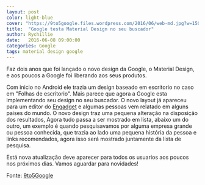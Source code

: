 ```yaml
---
layout: post
color: light-blue
cover: "https://9to5google.files.wordpress.com/2016/06/web-md.jpg?w=1500&h=0#038;h=500"
title:  "Google testa Material Design no seu buscador"
author: Rychillie
date:   2016-06-08 09:00:00
categories: Google
tags: material design google
---
```

Faz dois anos que foi lançado o novo design da Google, o Material Design, e aos poucos a Google foi liberando aos seus produtos.

Com inicio no Android ele trazia um design baseado em escritorio no caso em "Folhas de escritorio". Mais parece que agora a Google esta implementando seu design no seu buscador. O novo layout já apareceu para um editor do <a href="http://www.engadget.com/2016/06/08/google-search-material-design-test/">Engadget</a> e algumas pessoas vem relatado em alguns paises do mundo. O novo design traz uma pequena alteração na disposição dos resultados, Agora tudo passa a ser mostrado em lista, abaixo um do outro, um exemplo é quando pesquisavamos por alguma empresa grande ou pessoa conhecida, que trazia ao lado uma pequena história da pessoa e links recomendados, agora isso será mostrado juntamente da lista de pesquisa.

Está nova atualização deve aparecer para todos os usuarios aos poucos nos próximos dias. Vamos aguardar para novidades!

Fonte: <a href="http://9to5google.com/2016/06/08/google-material-design-search-web/">9to5Google</a>

<script async src="//pagead2.googlesyndication.com/pagead/js/adsbygoogle.js"></script>
<!-- Final_texto_okgnow -->
<ins class="adsbygoogle"
     style="display:block"
     data-ad-client="ca-pub-7837358846130941"
     data-ad-slot="9265933715"
     data-ad-format="auto"></ins>
<script>
(adsbygoogle = window.adsbygoogle || []).push({});
</script>

